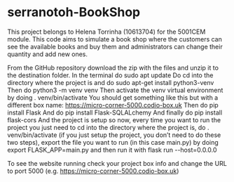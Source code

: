 # serranotoh-BookShop
This project belongs to Helena Torrinha (10613704) for the 5001CEM module. 
This code aims to simulate a book shop where the customers can see the available books and buy them 
and administrators can change their quantity and add new ones.

From the GitHub repository download the zip with the files and unzip it to the destination folder. 
In the terminal do sudo apt update Do cd into the directory where the project is and do sudo apt-get install python3-venv 
Then do python3 -m venv venv 
Then activate the venv virtual environment by doing . venv/bin/activate 
You should get something like this but with a different box name: https://micro-corner-5000.codio-box.uk 
Then do pip install Flask And do pip install Flask-SQLALchemy 
And finally do pip install flask-cors 
And the project is setup so now, every time you want to run the project you just need to 
cd into the directory where the project is, 
do . venv/bin/activate (if you just setup the project, you don’t need to do these two steps), 
export the file you want to run (in this case main.py) by doing export FLASK_APP=main.py 
and then run it with flask run --host=0.0.0.0

To see the website running check your project box info and change the URL to port 5000 (e.g. https://micro-corner-5000.codio-box.uk)
